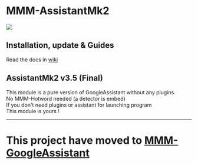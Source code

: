 # MMM-AssistantMk2
![](resources/AMk2_Big.png)

## Installation, update & Guides
Read the docs in [wiki](https://github.com/bugsounet/MMM-AssistantMk2/wiki)<br>

## AssistantMk2 v3.5 (Final)
This module is a pure version of GoogleAssistant without any plugins.<br>
No MMM-Hotword needed (a detector is embed)<br>
If you don't need plugins or assistant for launching program<br>
This module is yours !

---
# **This project have moved to [MMM-GoogleAssistant](https://github.com/bugsounet/MMM-GoogleAssistant)**
